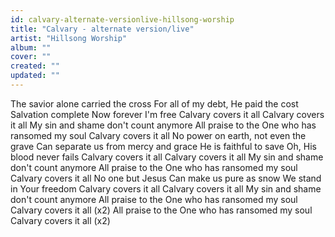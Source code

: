 ```yaml
---
id: calvary-alternate-versionlive-hillsong-worship
title: "Calvary - alternate version/live"
artist: "Hillsong Worship"
album: ""
cover: ""
created: ""
updated: ""
---
```


The savior alone carried the cross
For all of my debt, He paid the cost
Salvation complete
Now forever I'm free
Calvary covers it all
Calvary covers it all
My sin and shame don't count anymore
All praise to the One who has ransomed my soul
Calvary covers it all
No power on earth, not even the grave
Can separate us from mercy and grace
He is faithful to save
Oh, His blood never fails
Calvary covers it all
Calvary covers it all
My sin and shame don't count anymore
All praise to the One who has ransomed my soul
Calvary covers it all
No one but Jesus
Can make us pure as snow
We stand in Your freedom
Calvary covers it all
Calvary covers it all
My sin and shame don't count anymore
All praise to the One who has ransomed my soul
Calvary covers it all
(x2)
All praise to the One who has ransomed my soul
Calvary covers it all
(x2)